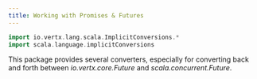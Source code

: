 ```yaml
---
title: Working with Promises & Futures
---
```


```scala
import io.vertx.lang.scala.ImplicitConversions.*
import scala.language.implicitConversions
```

This package provides several converters, especially for converting back and forth between *io.vertx.core.Future* and *scala.concurrent.Future*.
